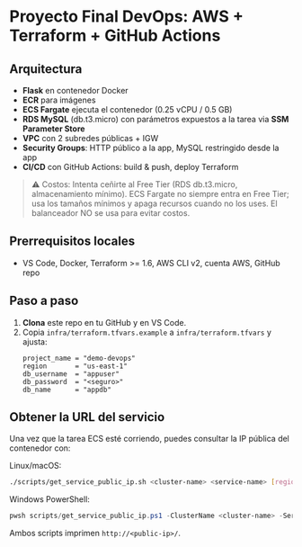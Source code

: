 # Proyecto Final DevOps: AWS + Terraform + GitHub Actions

## Arquitectura

- **Flask** en contenedor Docker
- **ECR** para imágenes
- **ECS Fargate** ejecuta el contenedor (0.25 vCPU / 0.5 GB)
- **RDS MySQL** (db.t3.micro) con parámetros expuestos a la tarea via **SSM Parameter Store**
- **VPC** con 2 subredes públicas + IGW
- **Security Groups**: HTTP público a la app, MySQL restringido desde la app
- **CI/CD** con GitHub Actions: build & push, deploy Terraform

> ⚠️ Costos: Intenta ceñirte al Free Tier (RDS db.t3.micro, almacenamiento mínimo). ECS Fargate no siempre entra en Free Tier; usa los tamaños mínimos y apaga recursos cuando no los uses. El balanceador NO se usa para evitar costos.

## Prerrequisitos locales

- VS Code, Docker, Terraform >= 1.6, AWS CLI v2, cuenta AWS, GitHub repo

## Paso a paso

1. **Clona** este repo en tu GitHub y en VS Code.
2. Copia `infra/terraform.tfvars.example` a `infra/terraform.tfvars` y ajusta:
   ```hcl
   project_name = "demo-devops"
   region       = "us-east-1"
   db_username  = "appuser"
   db_password  = "<seguro>"
   db_name      = "appdb"
   ```

## Obtener la URL del servicio

Una vez que la tarea ECS esté corriendo, puedes consultar la IP pública del contenedor con:

Linux/macOS:

```bash
./scripts/get_service_public_ip.sh <cluster-name> <service-name> [region]
```

Windows PowerShell:

```powershell
pwsh scripts/get_service_public_ip.ps1 -ClusterName <cluster-name> -ServiceName <service-name> [-Region us-east-1]
```

Ambos scripts imprimen `http://<public-ip>/`.
